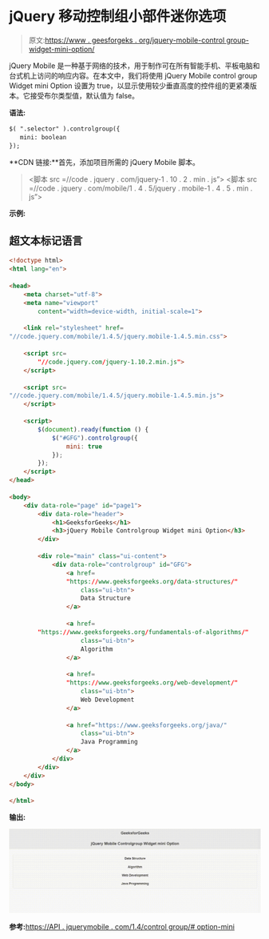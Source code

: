 # jQuery 移动控制组小部件迷你选项

> 原文:[https://www . geesforgeks . org/jquery-mobile-control group-widget-mini-option/](https://www.geeksforgeeks.org/jquery-mobile-controlgroup-widget-mini-option/)

jQuery Mobile 是一种基于网络的技术，用于制作可在所有智能手机、平板电脑和台式机上访问的响应内容。在本文中，我们将使用 jQuery Mobile control group Widget mini Option 设置为 true，以显示使用较少垂直高度的控件组的更紧凑版本。它接受布尔类型值，默认值为 false。

**语法:**

```html
$( ".selector" ).controlgroup({
   mini: boolean
});
```

**CDN 链接:**首先，添加项目所需的 jQuery Mobile 脚本。

> <link rel="”stylesheet”" href="”//code.jquery.com/mobile/1.4.5/jquery.mobile-1.4.5.min.css”">
> <脚本 src =//code . jquery . com/jquery-1 . 10 . 2 . min . js”></脚本>
> <脚本 src =//code . jquery . com/mobile/1 . 4 . 5/jquery . mobile-1 . 4 . 5 . min . js”></脚本>

**示例:**

## 超文本标记语言

```html
<!doctype html>
<html lang="en">

<head>
    <meta charset="utf-8">
    <meta name="viewport" 
        content="width=device-width, initial-scale=1">

    <link rel="stylesheet" href=
"//code.jquery.com/mobile/1.4.5/jquery.mobile-1.4.5.min.css">

    <script src=
        "//code.jquery.com/jquery-1.10.2.min.js">
    </script>

    <script src=
"//code.jquery.com/mobile/1.4.5/jquery.mobile-1.4.5.min.js">
    </script>

    <script>
        $(document).ready(function () {
            $("#GFG").controlgroup({
                mini: true
            });
        });
    </script>
</head>

<body>
    <div data-role="page" id="page1">
        <div data-role="header">
            <h1>GeeksforGeeks</h1>
            <h3>jQuery Mobile Controlgroup Widget mini Option</h3>
        </div>

        <div role="main" class="ui-content">
            <div data-role="controlgroup" id="GFG">
                <a href=
                "https://www.geeksforgeeks.org/data-structures/" 
                    class="ui-btn">
                    Data Structure
                </a>

                <a href=
        "https://www.geeksforgeeks.org/fundamentals-of-algorithms/" 
                    class="ui-btn">
                    Algorithm
                </a>

                <a href=
                "https://www.geeksforgeeks.org/web-development/" 
                    class="ui-btn">
                    Web Development
                </a>

                <a href="https://www.geeksforgeeks.org/java/" 
                    class="ui-btn">
                    Java Programming
                </a>
            </div>
        </div>
    </div>
</body>

</html>
```

**输出:**

![](img/a48aff6daf852fc8baf535c9250f06fc.png)

**参考:**[https://API . jquerymobile . com/1.4/control group/# option-mini](https://api.jquerymobile.com/1.4/controlgroup/#option-mini)